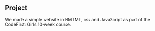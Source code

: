 ## Project

We made a simple website in HMTML, css and JavaScript as part of the CodeFirst: Girls 10-week course.
